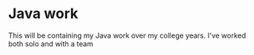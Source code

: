 # Java work
This will be containing my Java work over my college years. I've worked both solo and with a team
